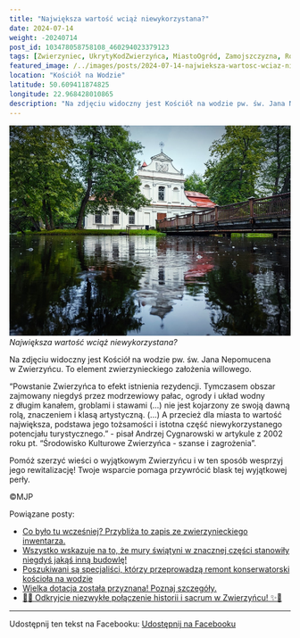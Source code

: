 ```yaml
---
title: "Największa wartość wciąż niewykorzystana?"
date: 2024-07-14
weight: -20240714
post_id: 103478058758108_460294023379123
tags: [Zwierzyniec, UkrytyKodZwierzyńca, MiastoOgród, Zamojszczyzna, Roztocze, Lubelskie, villarestituta, turystyka, dziedzictwo, zabytki, krajobrazy, TajemnicePrzeszłości, PodróżeWczasie, MagiczneMiejsce]
featured_image: /../images/posts/2024-07-14-najwieksza-wartosc-wciaz-niewykorzystana.jpg
location: "Kościół na Wodzie"
latitude: 50.609411874825
longitude: 22.968428010865
description: "Na zdjęciu widoczny jest Kościół na wodzie pw. św. Jana Nepomucena w Zwierzyńcu. To element zwierzynieckiego założenia willowego...."
---
```


![Największa wartość wciąż niewykorzystana?](/images/posts/2024-07-14-najwieksza-wartosc-wciaz-niewykorzystana.jpg)
*Największa wartość wciąż niewykorzystana?*

Na zdjęciu widoczny jest Kościół na wodzie pw. św. Jana Nepomucena w Zwierzyńcu. To element zwierzynieckiego założenia willowego.

“Powstanie Zwierzyńca to efekt istnienia rezydencji. Tymczasem obszar zajmowany niegdyś przez modrzewiowy pałac, ogrody i układ wodny z długim kanałem, groblami i stawami (...) nie jest kojarzony ze swoją dawną rolą, znaczeniem i klasą artystyczną. (...) A przecież dla miasta to wartość największa, podstawa jego tożsamości i istotna część niewykorzystanego potencjału turystycznego.” - pisał Andrzej Cygnarowski w artykule z 2002 roku pt.
“Środowisko Kulturowe Zwierzyńca - szanse i zagrożenia”.

Pomóż szerzyć wieści o wyjątkowym Zwierzyńcu i w ten sposób wesprzyj jego rewitalizację!
Twoje wsparcie pomaga przywrócić blask tej wyjątkowej perły.



©MJP

Powiązane posty:
- [Co było tu wcześniej? Przybliża to zapis ze zwierzynieckiego inwentarza.](/posts/Co-bylo-tu-wczesniej-Przybliza-to-zapis-ze-zwierzynieckiego)
- [Wszystko wskazuje na to, że mury świątyni w znacznej części stanowiły niegdyś jakąś inną budowlę!](/posts/Wszystko-wskazuje-na-to-ze-mury-swiatyni-w-znacznej-czesci)
- [Poszukiwani są specjaliści, którzy przeprowadzą remont konserwatorski kościoła na wodzie](/posts/Poszukiwani-sa-specjalisci-ktorzy-przeprowadza-remont)
- [Wielka dotacja została przyznana! Poznaj szczegóły.](/posts/Wielka-dotacja-zostala-przyznana-Poznaj-szczegoly)
- [🌟✨ Odkryjcie niezwykłe połączenie historii i sacrum w Zwierzyńcu! ✨🌟](/posts/-Odkryjcie-niezwykle-polaczenie-historii-i-sacrum)


---

Udostępnij ten tekst na Facebooku:
[Udostępnij na Facebooku](https://www.facebook.com/sharer/sharer.php?u=https://stowarzyszeniewachniewskiej.pl/posts/Najwieksza-wartosc-wciaz-niewykorzystana)

<script type="application/ld+json">
{
  "@context": "https://schema.org",
  "@type": "BlogPosting",
  "headline": "Największa wartość wciąż niewykorzystana?",
  "datePublished": "2024-07-14",
  "dateModified": "2024-07-14",
  "author": {
    "@type": "Person",
    "name": "Michał Jan Patyk"
  },
  "publisher": {
    "@type": "Organization",
    "name": "Stowarzyszenie im. Aleksandry Wachniewskiej",
    "logo": {
      "@type": "ImageObject",
      "url": "https://stowarzyszeniewachniewskiej.pl/images/logo/logo.svg"
    }
  },
  "mainEntityOfPage": {
    "@type": "WebPage",
    "@id": "https://stowarzyszeniewachniewskiej.pl/posts/Najwieksza-wartosc-wciaz-niewykorzystana"
  },
  "image": {
    "@type": "ImageObject",
    "url": "https://stowarzyszeniewachniewskiej.pl/images/posts/2024-07-14-najwieksza-wartosc-wciaz-niewykorzystana.jpg"
  },
  "articleSection": "Dziedzictwo Kulturowe i Zabytki",
  "keywords": "Zwierzyniec, UkrytyKodZwierzyńca, MiastoOgród, Zamojszczyzna, Roztocze, Lubelskie, villarestituta, turystyka, dziedzictwo, zabytki, krajobrazy, TajemnicePrzeszłości, PodróżeWczasie, MagiczneMiejsce",
  "wordCount": 109,
  "articleBody": "Na zdjęciu widoczny jest Kościół na wodzie pw. św. Jana Nepomucena w Zwierzyńcu. To element zwierzynieckiego założenia willowego.\n\n“Powstanie Zwierzyńca to efekt istnienia rezydencji. Tymczasem obszar zajmowany niegdyś przez modrzewiowy pałac, ogrody i układ wodny z długim kanałem, groblami i stawami (...) nie jest kojarzony ze swoją dawną rolą, znaczeniem i klasą artystyczną. (...) A przecież dla miasta to wartość największa, podstawa jego tożsamości i istotna część niewykorzystanego potencjału turystycznego.” - pisał Andrzej Cygnarowski w artykule z 2002 roku pt.\n“Środowisko Kulturowe Zwierzyńca - szanse i zagrożenia”.\n\nPomóż szerzyć wieści o wyjątkowym Zwierzyńcu i w ten sposób wesprzyj jego rewitalizację!\nTwoje wsparcie pomaga przywrócić blask tej wyjątkowej perły.\n\n             \n\n©MJP",
  "description": "Odkryj piękno Zwierzyńca i jego zabytki.",
  "copyrightHolder": {
    "@type": "Person",
    "name": "Michał Jan Patyk"
  }
}
</script>
<script type="application/ld+json">
{
  "@context": "https://schema.org",
  "@type": "BreadcrumbList",
  "itemListElement": [
    {
      "@type": "ListItem",
      "position": 1,
      "name": "Home",
      "item": "https://stowarzyszeniewachniewskiej.pl"
    },
    {
      "@type": "ListItem",
      "position": 2,
      "name": "posts",
      "item": "https://stowarzyszeniewachniewskiej.pl/posts"
    },
    {
      "@type": "ListItem",
      "position": 3,
      "name": "Największa wartość wciąż niewykorzystana?",
      "item": "https://stowarzyszeniewachniewskiej.pl/posts/Najwieksza-wartosc-wciaz-niewykorzystana"
    }
  ]
}
</script>
